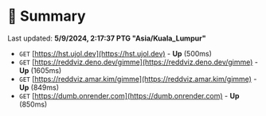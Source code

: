 # 📖 Summary
Last updated: **5/9/2024, 2:17:37 PTG "Asia/Kuala_Lumpur"**

- `GET` [https://hst.ujol.dev](https://hst.ujol.dev) - **Up** (500ms)
- `GET` [https://reddviz.deno.dev/gimme](https://reddviz.deno.dev/gimme) - **Up** (1605ms)
- `GET` [https://reddviz.amar.kim/gimme](https://reddviz.amar.kim/gimme) - **Up** (849ms)
- `GET` [https://dumb.onrender.com](https://dumb.onrender.com) - **Up** (850ms)

